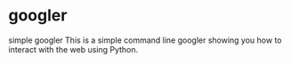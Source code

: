 googler
=======

simple googler
This is a simple command line googler showing you how to interact with the web using Python.
